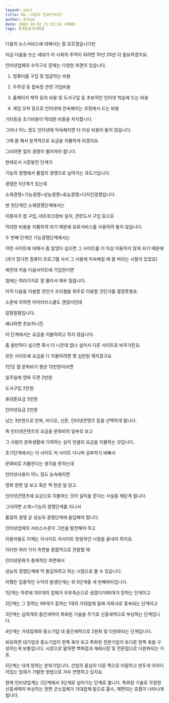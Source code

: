 ```yaml
---
layout: post
title: Re..다음이 진보주의적?
author: drkim
date: 2002-10-02 21:32:24 +0900
tags: [깨달음의대화]
---
```

다음의 뉴스서비스에 대해서는 잘 모르겠습니다만
  
지금 다음을 쓰는 세대가 이 사회의 주역이 되려면 10년 20년 더 필요하겠지요.
  

  
인터넷업체의 수익구조 문제는 다양한 측면이 있습니다.
  

  
1. 컴퓨터를 구입 및 업글하는 비용
  
2. 두루넷 등 접속망 관련 가입비용
  
3. 홈페이지 제작 등의 비용 및 도서구입 등 초보적인 인터넷 학습에 드는 비용
  
3. 게임 오락 등으로 인터넷에 친숙해지는 과정에서 드는 비용
  

  
기타등등 초기비용이 막대한 비중을 차지합니다.
  
그러나 어느 정도 인터넷에 익숙해지면 더 이상 비용이 들지 않습니다.
  

  
그때 쯤 해서 본격적으로 요금을 지불하게 되겠지요.
  
그러려면 질의 경쟁이 벌어져야 합니다.
  

  
현재로서 시장발전 단계가
  
기능의 경쟁에서 품질의 경쟁으로 넘어가는 과도기입니다.
  

  
경쟁은 5단계가 있는데
  
소재경쟁>기능경쟁>성능경쟁>효능경쟁>디자인경쟁입니다.
  

  
맨 첫단계인 소재경쟁단계에서는
  
이용자가 컴 구입, 네트워크장비 설치, 관련도서 구입 등으로
  
막대한 비용을 지불하게 되기 때문에 유료서비스를 사용하려 들지 않습니다.
  

  
두 번째 단계인 기능경쟁단계에서는
  
어떤 사이트에 대해서 좀 알았다 싶으면 그 사이트를 더 이상 이용하지 않게 되기 때문에
  
(과거 잡다한 컴퓨터 프로그램 사서 그 사용에 익숙해질 때 쯤 버리는 시절이 있었죠)
  

  
예컨데 처음 다음사이트에 가입한다면
  
첨에는 여러가지로 잘 몰라서 매우 힘듭니다.
  
아직 다음을 이용할 것인가 프리챌을 위주로 이용할 것인가를 결정못했죠.
  
소문에 의하면 아이러브스쿨도 괜찮다던데
  
갈팡질팡입니다.
  
왜냐하면 초보자니깐.
  

  
이 단계에서는 요금을 지불하려고 하지 않습니다.
  
좀 쓸만하다 싶으면 혹시 더 나은데 없나 싶어서 다른 사이트로 바꾸거든요.
  

  
모든 사이트에 요금을 다 지불하려면 몇 십만원 깨지겠구요.
  

  
1인당 월 문화비가 평균 12만원이라면
  
일주일에 영화 두편 2만원
  
도서구입 2만원
  
휴대폰요금 3만원
  
인터넷요금 2만원
  
남는 3만원으로 만화, 비디오, 신문, 인터넷콘텐츠 등을 선택하게 됩니다.
  

  
즉 인터넷콘텐츠의 요금을 문화비의 일부로 보고
  
그 사람의 문화생활에 기여하는 실익 만큼의 요금을 지불하는 것입니다.
  

  
초기단계에서는 이 사이트 저 사이트 다니며 공부하기 바빠서
  
문화비로 지불한다는 생각을 못하는데
  

  
인터넷사용이 어느 정도 능숙해지면
  
영화 한편 덜 보고 혹은 책 한권 덜 읽고
  
인터넷콘텐츠에 요금으로 지불하는 것이 실익을 준다는 사실을 깨닫게 됩니다.
  

  
그러려면 소재>기능의 경쟁단계를 지나서
  
품질의 경쟁 곧 성능의 경쟁단계에 돌입해야 합니다.
  

  
인터넷업체의 서비스수준이 그만큼 발전해야 하고
  
이용자들도 이제는 이사이트 저사이트 방랑하던 시절을 끝내야 하지요.
  

  
이러한 여러 가지 측면을 종합적으로 관찰할 때
  
인터넷문화가 총체적인 측면에서
  
성능의 경쟁단계에 막 돌입하려고 하는 시점으로 볼 수 있습니다.
  

  
어쨌든 집중적인 수익의 발생단계는 위 5단계중 세 번째부터입니다.
  

  
1단계는 하루에 100개의 업체가 우후죽순으로 생겼다가99개가 망하는 단계이고
  
2단계는 그 망하는 99개가 흥하는 1개의 거대업체 밑에 자회사로 종속되는 단계이고
  
3단계는 십여개의 중간세력이 특화된 기술을 무기로 신흥세력으로 부상하는 단계입니다.
  
4단계는 거대업체와 중소기업 대 중간세력으로 2원화 및 다원화되는 단계입니다.
  
비유하면 대기업과 중소기업이 한쪽 축이 되고 특화된 전문기업이 또다른 한쪽 축을 구성하는게 보통입니다. 시장으로 말하면 백화점과 재래시장 및 전문점으로 다원화되는 거죠.
  
5단계는 대개 망하는 분위기입니다. 산업의 중심이 다른 쪽으로 이탈하고 한두개 아이디어있는 업체가 기발한 방법으로 겨우 연명하고 있지요.
  

  
현재 인터넷업계는 2단계에서 3단계로 넘어가는 단계로 봅니다. 특화된 기술로 무장한 신흥세력이 부상하는 한편 군소업체가 거대업체 밑으로 흡수, 재편되는 흐름이 나타나게 됩니다.